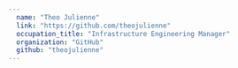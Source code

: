 ```yaml
---
  name: "Theo Julienne"
  link: "https://github.com/theojulienne"
  occupation_title: "Infrastructure Engineering Manager"
  organization: "GitHub"
  github: "theojulienne"
---
```


